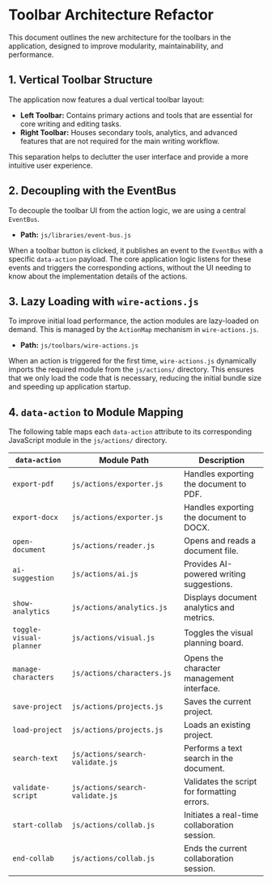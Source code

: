 # Toolbar Architecture Refactor

This document outlines the new architecture for the toolbars in the application, designed to improve modularity, maintainability, and performance.

## 1. Vertical Toolbar Structure

The application now features a dual vertical toolbar layout:

-   **Left Toolbar:** Contains primary actions and tools that are essential for core writing and editing tasks.
-   **Right Toolbar:** Houses secondary tools, analytics, and advanced features that are not required for the main writing workflow.

This separation helps to declutter the user interface and provide a more intuitive user experience.

## 2. Decoupling with the EventBus

To decouple the toolbar UI from the action logic, we are using a central `EventBus`.

-   **Path:** `js/libraries/event-bus.js`

When a toolbar button is clicked, it publishes an event to the `EventBus` with a specific `data-action` payload. The core application logic listens for these events and triggers the corresponding actions, without the UI needing to know about the implementation details of the actions.

## 3. Lazy Loading with `wire-actions.js`

To improve initial load performance, the action modules are lazy-loaded on demand. This is managed by the `ActionMap` mechanism in `wire-actions.js`.

-   **Path:** `js/toolbars/wire-actions.js`

When an action is triggered for the first time, `wire-actions.js` dynamically imports the required module from the `js/actions/` directory. This ensures that we only load the code that is necessary, reducing the initial bundle size and speeding up application startup.

## 4. `data-action` to Module Mapping

The following table maps each `data-action` attribute to its corresponding JavaScript module in the `js/actions/` directory.

| `data-action` | Module Path | Description |
| --- | --- | --- |
| `export-pdf` | `js/actions/exporter.js` | Handles exporting the document to PDF. |
| `export-docx` | `js/actions/exporter.js` | Handles exporting the document to DOCX. |
| `open-document` | `js/actions/reader.js` | Opens and reads a document file. |
| `ai-suggestion` | `js/actions/ai.js` | Provides AI-powered writing suggestions. |
| `show-analytics` | `js/actions/analytics.js` | Displays document analytics and metrics. |
| `toggle-visual-planner` | `js/actions/visual.js` | Toggles the visual planning board. |
| `manage-characters` | `js/actions/characters.js` | Opens the character management interface. |
| `save-project` | `js/actions/projects.js` | Saves the current project. |
| `load-project` | `js/actions/projects.js` | Loads an existing project. |
| `search-text` | `js/actions/search-validate.js` | Performs a text search in the document. |
| `validate-script` | `js/actions/search-validate.js` | Validates the script for formatting errors. |
| `start-collab` | `js/actions/collab.js` | Initiates a real-time collaboration session. |
| `end-collab` | `js/actions/collab.js` | Ends the current collaboration session. |
